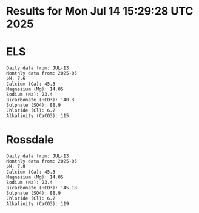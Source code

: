 # Results for Mon Jul 14 15:29:28 UTC 2025
# ELS
```
Daily data from: JUL-13
Monthly data from: 2025-05
pH: 7.6
Calcium (Ca): 45.3
Magnesium (Mg): 14.05
Sodium (Na): 23.4
Bicarbonate (HCO3): 140.3
Sulphate (SO4): 88.9
Chloride (Cl): 6.7
Alkalinity (CaCO3): 115
```
# Rossdale
```
Daily data from: JUL-13
Monthly data from: 2025-05
pH: 7.8
Calcium (Ca): 45.3
Magnesium (Mg): 14.05
Sodium (Na): 23.4
Bicarbonate (HCO3): 145.18
Sulphate (SO4): 88.9
Chloride (Cl): 6.7
Alkalinity (CaCO3): 119
```

